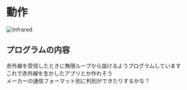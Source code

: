# 動作
![Infrared](https://user-images.githubusercontent.com/25529722/66838893-79df6480-efa0-11e9-9b6a-b5791a10bf73.gif)

## プログラムの内容
赤外線を受信したときに無限ループから抜けるようプログラムしています  
これで赤外線を生かしたアプリとか作れそう  
メーカーの通信フォーマット別に判別ができたりするかな？

